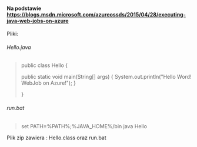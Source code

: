 #### Na podstawie https://blogs.msdn.microsoft.com/azureossds/2015/04/28/executing-java-web-jobs-on-azure


Pliki:

###### Hello.java
> public class Hello 
> {
> 
> 	public static void main(String[] args) 
> 	{
> 	  System.out.println("Hello Word!  WebJob on Azure!");
> 	}
> 
> }

###### run.bat
 
> set PATH=%PATH%;%JAVA_HOME%/bin
> java Hello

Plik zip zawiera : Hello.class oraz run.bat

